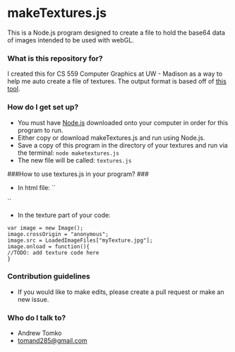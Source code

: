 # makeTextures.js #

This is a Node.js program designed to create a file to hold the base64 data of images intended to be used with webGL.

### What is this repository for? ###

I created this for CS 559 Computer Graphics at UW - Madison as a way to help me auto create a file of textures.
The output format is based off of [this tool](http://graphics.cs.wisc.edu/Courses/559-f2015/Services/imagebundler/bundler.html).

### How do I get set up? ###

* You must have [Node.js](https://nodejs.org/en/) downloaded onto your computer in order for this program to run.
* Either copy or download makeTextures.js and run using Node.js.
* Save a copy of this program in the directory of your textures and run via the terminal:
``
node maketextures.js
``
* The new file will be called:
``
textures.js
``

###How to use textures.js in your program? ###
* In html file:
``
<script src="textureFolder/textures.js"></script>
``
* In the texture part of your code:
```
var image = new Image();
image.crossOrigin = "anonymous";
image.src = LoadedImageFiles["myTexture.jpg"];
image.onload = function(){
//TODO: add texture code here
}
```

### Contribution guidelines ###

* If you would like to make edits, please create a pull request or make an new issue.

### Who do I talk to? ###

* Andrew Tomko
* tomand285@gmail.com
